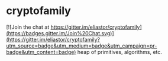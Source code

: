# cryptofamily

[![Join the chat at https://gitter.im/eliastor/cryptofamily](https://badges.gitter.im/Join%20Chat.svg)](https://gitter.im/eliastor/cryptofamily?utm_source=badge&utm_medium=badge&utm_campaign=pr-badge&utm_content=badge)
heap of primitives, algorithms, etc. 
